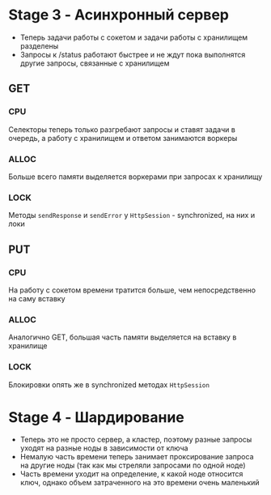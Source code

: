 # Stage 3 - Асинхронный сервер
* Теперь задачи работы с сокетом и задачи работы с хранилищем разделены
* Запросы к /status работают быстрее и не ждут пока выполнятся другие запросы, связанные с хранилищем

## GET
### CPU
Селекторы теперь только разгребают запросы и ставят задачи в очередь, а работу с хранилищем и ответом занимаются воркеры
### ALLOC
Больше всего памяти выделяется воркерами при запросах к хранилищу
### LOCK
Методы `sendResponse` и `sendError` у `HttpSession` - synchronized, на них и локи

## PUT
### CPU
На работу с сокетом времени тратится больше, чем непосредственно на саму вставку
### ALLOC
Аналогично GET, большая часть памяти выделяется на вставку в хранилище
### LOCK
Блокировки опять же в synchronized методах `HttpSession`

# Stage 4 - Шардирование
* Теперь это не просто сервер, а кластер, поэтому разные запросы уходят на разные ноды в зависимости от ключа
* Немалую часть времени теперь занимает проксирование запроса на другие ноды (так как мы стреляли запросами по одной ноде)
* Часть времени уходит на определение, к какой ноде относится ключ, однако объем затраченного на это времени очень маленький